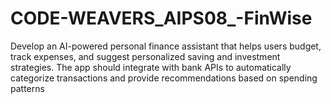 # CODE-WEAVERS_AIPS08_-FinWise
Develop an AI-powered personal finance assistant that helps users budget, track expenses, and suggest personalized saving and investment strategies. The app should integrate with bank APIs to automatically categorize transactions and provide recommendations based on spending patterns
